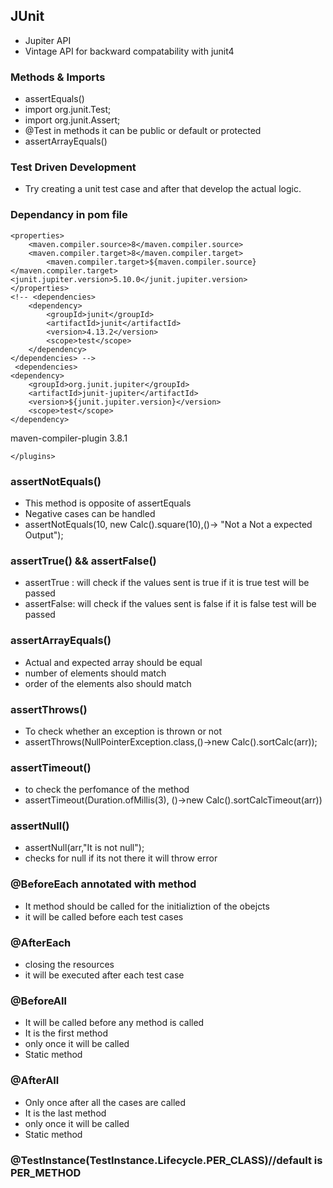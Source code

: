 ## JUnit

- Jupiter API
- Vintage API for backward compatability with junit4

### Methods & Imports
- assertEquals()
- import org.junit.Test;
- import org.junit.Assert;
- @Test in methods it can be public or default or protected
- assertArrayEquals()

### Test Driven Development
- Try creating a unit test case and after that develop the actual logic.

### Dependancy in pom file 
    <properties>
        <maven.compiler.source>8</maven.compiler.source>
        <maven.compiler.target>8</maven.compiler.target>
        	<maven.compiler.target>${maven.compiler.source}</maven.compiler.target>
	<junit.jupiter.version>5.10.0</junit.jupiter.version>
    </properties>
    <!-- <dependencies>
        <dependency>
            <groupId>junit</groupId>
            <artifactId>junit</artifactId>
            <version>4.13.2</version>
            <scope>test</scope>
        </dependency>
    </dependencies> -->
     <dependencies>
	<dependency>
		<groupId>org.junit.jupiter</groupId>
		<artifactId>junit-jupiter</artifactId>
		<version>${junit.jupiter.version}</version>
		<scope>test</scope>
	</dependency>
</dependencies>
<build>
	<plugins>
		<plugin>
			<artifactId>maven-compiler-plugin</artifactId>
			<version>3.8.1</version>
		</plugin>

	</plugins>
</build>

### assertNotEquals()
- This method is opposite of assertEquals
- Negative cases can be handled 
- assertNotEquals(10, new Calc().square(10),()-> "Not a Not a expected Output");

### assertTrue() && assertFalse()
- assertTrue : will check if the values sent is true if it is true test will be passed
- assertFalse: will check if the values sent is false if it is false test will be passed

### assertArrayEquals()
- Actual and expected array should be equal
- number of elements should match
- order of the elements also should match

### assertThrows()
- To check whether an exception is thrown or not
- assertThrows(NullPointerException.class,()->new Calc().sortCalc(arr));

### assertTimeout()
- to check the perfomance of the method
- assertTimeout(Duration.ofMillis(3), ()->new Calc().sortCalcTimeout(arr))

### assertNull()
- assertNull(arr,"It is not null");
- checks for null if its not there it will throw error

### @BeforeEach annotated with method
- It method should be called for the initializtion of the obejcts
- it will be called before each test cases

### @AfterEach 
- closing the resources
- it will be executed after each test case
 
### @BeforeAll
- It will be called before any method is called
- It is the first method
- only once it will be called
- Static method

### @AfterAll
- Only once after all the cases are called
- It is the last method
- only once it will be called
- Static method

### @TestInstance(TestInstance.Lifecycle.PER_CLASS)//default is PER_METHOD